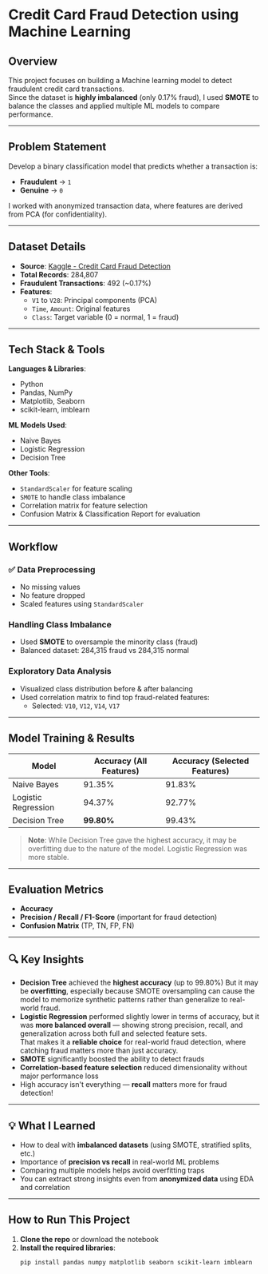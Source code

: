 # Credit Card Fraud Detection using Machine Learning

## Overview
This project focuses on building a Machine learning model to detect fraudulent credit card transactions.  
Since the dataset is **highly imbalanced** (only 0.17% fraud), I used **SMOTE** to balance the classes and applied multiple ML models to compare performance.

---

##  Problem Statement
Develop a binary classification model that predicts whether a transaction is:
- **Fraudulent** → `1`
- **Genuine** → `0`

I worked with anonymized transaction data, where features are derived from PCA (for confidentiality).

---

##  Dataset Details
- **Source**: [Kaggle - Credit Card Fraud Detection](https://www.kaggle.com/datasets/mlg-ulb/creditcardfraud)
- **Total Records**: 284,807
- **Fraudulent Transactions**: 492 (~0.17%)
- **Features**:
  - `V1` to `V28`: Principal components (PCA)
  - `Time`, `Amount`: Original features
  - `Class`: Target variable (0 = normal, 1 = fraud)

---

## Tech Stack & Tools

**Languages & Libraries**:
- Python
- Pandas, NumPy
- Matplotlib, Seaborn
- scikit-learn, imblearn

**ML Models Used**:
- Naive Bayes
- Logistic Regression
- Decision Tree

**Other Tools**:
- `StandardScaler` for feature scaling  
- `SMOTE` to handle class imbalance  
- Correlation matrix for feature selection  
- Confusion Matrix & Classification Report for evaluation

---

##  Workflow

### ✅ Data Preprocessing
- No missing values 
- No feature dropped
- Scaled features using `StandardScaler`

###  Handling Class Imbalance
- Used **SMOTE** to oversample the minority class (fraud)
- Balanced dataset: 284,315 fraud vs 284,315 normal

###  Exploratory Data Analysis
- Visualized class distribution before & after balancing
- Used correlation matrix to find top fraud-related features:
  - Selected: `V10`, `V12`, `V14`, `V17`

---

##  Model Training & Results

| Model              | Accuracy (All Features) | Accuracy (Selected Features) |
|--------------------|-------------------------|-------------------------------|
| Naive Bayes        | 91.35%                  | 91.83%                        |
| Logistic Regression| 94.37%                  | 92.77%                        |
| Decision Tree      | **99.80%**              | 99.43%                        |

>  **Note**: While Decision Tree gave the highest accuracy, it may be overfitting due to the nature of the model. Logistic Regression was more stable.

---

##  Evaluation Metrics
- **Accuracy**
- **Precision / Recall / F1-Score** (important for fraud detection)
- **Confusion Matrix** (TP, TN, FP, FN)

---

## 🔍 Key Insights
-  **Decision Tree** achieved the **highest accuracy** (up to 99.80%)
  But it may be **overfitting**, especially because SMOTE oversampling can cause the model to memorize synthetic patterns rather than generalize to real-world fraud.
-  **Logistic Regression** performed slightly lower in terms of accuracy, but it was **more balanced overall** — showing strong precision, recall, and generalization across both full and selected feature sets.  
  That makes it a **reliable choice** for real-world fraud detection, where catching fraud matters more than just accuracy.
- **SMOTE** significantly boosted the ability to detect frauds
- **Correlation-based feature selection** reduced dimensionality without major performance loss
- High accuracy isn't everything — **recall** matters more for fraud detection!

---

## 💡 What I Learned
- How to deal with **imbalanced datasets** (using SMOTE, stratified splits, etc.)
- Importance of **precision vs recall** in real-world ML problems
- Comparing multiple models helps avoid overfitting traps
- You can extract strong insights even from **anonymized data** using EDA and correlation

---

##  How to Run This Project

1. **Clone the repo** or download the notebook
2. **Install the required libraries**:
   ```bash
   pip install pandas numpy matplotlib seaborn scikit-learn imblearn
